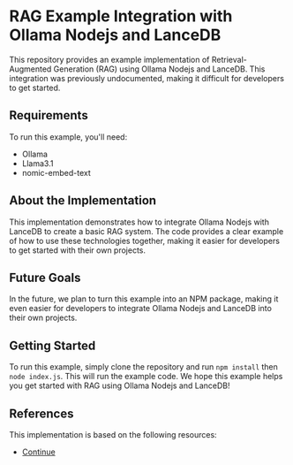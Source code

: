 # RAG Example Integration with Ollama Nodejs and LanceDB

This repository provides an example implementation of Retrieval-Augmented Generation (RAG) using Ollama Nodejs and LanceDB. This integration was previously undocumented, making it difficult for developers to get started.

## Requirements

To run this example, you'll need:

* Ollama
* Llama3.1
* nomic-embed-text

## About the Implementation

This implementation demonstrates how to integrate Ollama Nodejs with LanceDB to create a basic RAG system. The code provides a clear example of how to use these technologies together, making it easier for developers to get started with their own projects.

## Future Goals

In the future, we plan to turn this example into an NPM package, making it even easier for developers to integrate Ollama Nodejs and LanceDB into their own projects.

## Getting Started

To run this example, simply clone the repository and run ``npm install`` then ``node index.js``. This will run the example code.
We hope this example helps you get started with RAG using Ollama Nodejs and LanceDB!

## References

This implementation is based on the following resources:
* [Continue](https://github.com/continuedev/continue/blob/455ca6bde068f3ebbfff225b5ed428b2da16d1a7/docs/docs/customize/tutorials/custom-code-rag.md)
